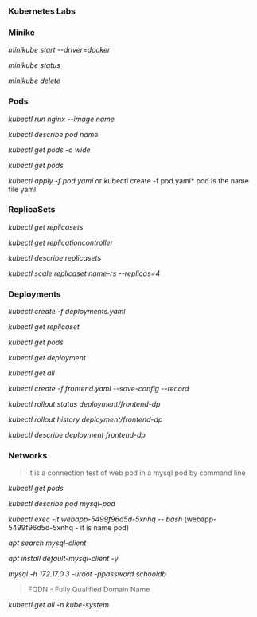 ### Kubernetes Labs

### Minike

*minikube start --driver=docker*

*minikube status*

*minikube delete*


### Pods

*kubectl  run nginx --image name*

*kubectl describe pod name*

*kubectl get pods -o wide*

*kubectl get pods*

*kubectl apply -f pod.yaml* or kubectl create -f pod.yaml* pod is the name file yaml

### ReplicaSets

*kubectl get replicasets*

*kubectl get replicationcontroller*

*kubectl describe replicasets*

*kubectl scale replicaset name-rs --replicas=4*

### Deployments

*kubectl create -f deployments.yaml*

*kubectl get replicaset*

*kubectl get pods*

*kubectl get deployment*

*kubectl get all*

*kubectl create -f frontend.yaml --save-config --record*

*kubectl rollout status deployment/frontend-dp*

*kubectl rollout history deployment/frontend-dp*

*kubectl describe deployment frontend-dp*

### Networks
>It is a connection test of web pod in a mysql pod by command line

*kubectl get pods*

*kubectl describe pod mysql-pod*

*kubectl exec -it webapp-5499f96d5d-5xnhq -- bash* (webapp-5499f96d5d-5xnhq - it is name pod)

*apt search mysql-client*

*apt install default-mysql-client -y*

*mysql -h 172.17.0.3 -uroot -ppassword schooldb*

> FQDN - Fully Qualified Domain Name

*kubectl get all -n kube-system*